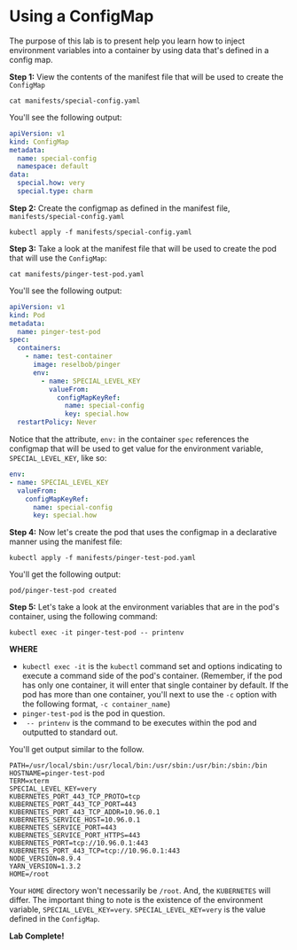 # Using a ConfigMap

The purpose of this lab is to present help you learn how to inject environment variables into a 
container by using data that's defined in a config map.

**Step 1:** View the contents of the manifest file that will be used to create the `ConfigMap`

`cat manifests/special-config.yaml`

You'll see the following output:

```yaml
apiVersion: v1
kind: ConfigMap
metadata:
  name: special-config
  namespace: default
data:
  special.how: very
  special.type: charm
```

**Step 2:** Create the configmap as defined in the manifest file, `manifests/special-config.yaml`

`kubectl apply -f manifests/special-config.yaml`

**Step 3:** Take a look at the manifest file that will be used to create the pod that will
use the `ConfigMap`:

`cat manifests/pinger-test-pod.yaml`

You'll see the following output:

```yaml
apiVersion: v1
kind: Pod
metadata:
  name: pinger-test-pod
spec:
  containers:
    - name: test-container
      image: reselbob/pinger
      env:
        - name: SPECIAL_LEVEL_KEY
          valueFrom:
            configMapKeyRef:
              name: special-config
              key: special.how
  restartPolicy: Never
```
Notice that the attribute, `env:` in the container `spec` references the configmap that will be used
to get value for the environment variable,
`SPECIAL_LEVEL_KEY`, like so:

```yaml
env:
- name: SPECIAL_LEVEL_KEY
  valueFrom:
    configMapKeyRef:
      name: special-config
      key: special.how
```


**Step 4:** Now let's create the pod that uses the configmap in a declarative manner using the manifest file:

`kubectl apply -f manifests/pinger-test-pod.yaml`

You'll get the following output:

`pod/pinger-test-pod created`

**Step 5:** Let's take a look at the environment variables that are in the pod's container, using the following command:

`kubectl exec -it pinger-test-pod -- printenv`

**WHERE**

* `kubectl exec -it` is the `kubectl` command set and options indicating to execute a command side of the pod's container.
(Remember, if the pod has only one container, it will enter that single container by default. If the pod has more than one container,
you'll next to use the `-c` option with the following format, `-c container_name`)
* `pinger-test-pod` is the pod in question.
* ` -- printenv` is the command to be executes within the pod and outputted to standard out.

You'll get output similar to the follow.

```text
PATH=/usr/local/sbin:/usr/local/bin:/usr/sbin:/usr/bin:/sbin:/bin
HOSTNAME=pinger-test-pod
TERM=xterm
SPECIAL_LEVEL_KEY=very
KUBERNETES_PORT_443_TCP_PROTO=tcp
KUBERNETES_PORT_443_TCP_PORT=443
KUBERNETES_PORT_443_TCP_ADDR=10.96.0.1
KUBERNETES_SERVICE_HOST=10.96.0.1
KUBERNETES_SERVICE_PORT=443
KUBERNETES_SERVICE_PORT_HTTPS=443
KUBERNETES_PORT=tcp://10.96.0.1:443
KUBERNETES_PORT_443_TCP=tcp://10.96.0.1:443
NODE_VERSION=8.9.4
YARN_VERSION=1.3.2
HOME=/root
```
Your `HOME` directory won't necessarily be `/root`. And, the `KUBERNETES` will differ. The important thing to note is the
existence of the environment variable, `SPECIAL_LEVEL_KEY=very`. `SPECIAL_LEVEL_KEY=very` is the value defined in the `ConfigMap`.
 
 **Lab Complete!**
